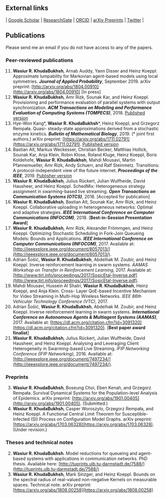 ## External links
| [Google Scholar](https://scholar.google.de/citations?user=omkLnoEAAAAJ&hl=en) | [ResearchGate](https://www.researchgate.net/profile/Wasiur_R_Khudabukhsh) | [ORCID](https://orcid.org/0000-0003-1803-0470) | [arXiv Preprints](https://arxiv.org/search/?searchtype=author&query=KhudaBukhsh%2C+W+R) | [Twitter](https://twitter.com/wasiur_rahman) |

## Publications

Please send me an email if you do not have access to any of the papers. 

### Peer-reviewed publications
11. **Wasiur R. KhudaBukhsh**, Arnab Auddy, Yann Disser and Heinz Koeppl. Approximate lumpability for Markovian agent-based models using local symmetries. **_Journal of Applied Probability_**, September 2019. arXiv preprint: [http://arxiv.org/abs/1804.00910](http://arxiv.org/abs/1804.00910) [In press]
10. **Wasiur R. KhudaBukhsh**, Amr Rizk, Sounak Kar, and Heinz Koeppl. Provisioning and performance evaluation of parallel systems with output synchronization. **_ACM Transactions on Modeling and Performance Evaluation of Computing Systems (TOMPECS)_**, 2018. [Published version](https://dl.acm.org/citation.cfm?id=3300142)
9. Hye-Won Kang\*, **Wasiur R. KhudaBukhsh**\*, Heinz Koeppl, and Grzegorz Rempała. Quasi- steady-state approximations derived from a stochastic enzyme kinetics. **_Bulletin of Mathematical Biology_**, 2019. (* joint first authors.) arXiv preprint: [https://arxiv.org/abs/1711.02791](https://arxiv.org/abs/1711.02791). [Published version](http://em.rdcu.be/wf/click?upn=lMZy1lernSJ7apc5DgYM8S1vl37BknvB5d7EcOcm0ts-3D_udonmGlUWp3eQk6tIDTz2XK4Gf91dVKTWYA6ly5sYPZHk2-2BMGHZmIKbN0sjctZE-2Bfkced0CjkflVFIPys8cmv0PhEVWo1n6HVlvYjD0fFmudByT9ZxYv41V4bv1G3HzhLq3cQw1CXesYRBUgIBeST9tB5cnIWWtPqWp9i-2FPyKYs3mlrNKx-2F5O13oHiElXkwjtXldVER4aNoyaDprnDOX1x9fGwIdmMuJGsIia1VqfDCVpuomo0Ty3tXC4oHKUJLlMAWYLFbvJ8QXM7cwO-2FcJx6tYPnTFqvNw89WEknhVSps-3D)
8. Bastian Alt, Markus Weckesser, Christian Becker, Matthias Hollick, Sounak Kar, Anja Klein, Robin Klose, Roland Kluge, Heinz Koeppl, Boris Koldehofe, **Wasiur R. KhudaBukhsh**, Mahdi Mousavi, Martin Pfannemueller, Amr Rizk, Andy Schuerr, and Ralf Steinmetz. Transitions: A protocol-independent view of the future internet. **_Proceedings of the IEEE_**, 2019. [Publisher version](https://ieeexplore.ieee.org/document/8651367)
7. **Wasiur R. KhudaBukhsh**, Julius Rückert, Julian Wulfheide, David Hausheer, and Heinz Koeppl. SchedMix: Heterogeneous strategy assignment in swarming-based live streaming. **_Open Transactions on Communication Systems (OTCS)_**, 2018. [Accepted for publication]
6. **Wasiur R. KhudaBukhsh**, Bastian Alt, Sounak Kar, Amr Rizk, and Heinz Koeppl. Collaborative uploading in heterogeneous networks: Optimal and adaptive strategies. **_IEEE International Conference on Computer Communications (INFOCOM)_**, 2018.
[**Best-in-Session Presentation Award**]
5. **Wasiur R. KhudaBukhsh**, Amr Rizk, Alexander Frömmgen, and Heinz Koeppl. Optimizing Stochastic Scheduling in Fork-Join Queueing Models: Bounds and Applications. **_IEEE International Conference on Computer Communications (INFOCOM)_**, 2017. Available at: [http://ieeexplore.ieee.org/document/8057013/](http://ieeexplore.ieee.org/document/8057013/).
4. Adrian Šošić, **Wasiur R. KhudaBukhsh**, Abdelhak M. Zoubir, and Heinz Koeppl. Inverse reinforcement learning in swarm systems. _AAMAS Workshop on Transfer in Reinforcement Learning_, 2017. Available at: [http://www.tirl.info/proceedings/2017/SosicEtal-Inverse.pdf](http://www.tirl.info/proceedings/2017/SosicEtal-Inverse.pdf).
3. Mahdi Mousavi, Hussein Al Shatri, **Wasiur R. KhudaBukhsh**, Heinz Koeppl, and Anja Klein. Cross- Layer QoE-based Incentive Mechanism for Video Streaming in Multi-Hop Wireless Networks. _IEEE 86th Vehicular Technology Conference (VTC)_, 2017.
2. Adrian Šošić, **Wasiur R. KhudaBukhsh**, Abdelhak M. Zoubir, and Heinz Koeppl. Inverse reinforcement learning in swarm systems. **_International Conference on Autonomous Agents & Multiagent Systems (AAMAS)_**, 2017. Available at: [https://dl.acm.org/citation.cfm?id=3091320](https://dl.acm.org/citation.cfm?id=3091320). 
[**Best paper award finalist**]
1. **Wasiur R. KhudaBukhsh**, Julius Rückert, Julian Wulfheide, David Hausheer, and Heinz Koeppl. Analysing and Leveraging Client Heterogeneity in Swarming-based Live Streaming. _IFIP Networking Conference (IFIP Networking)_, 2016. Available at: [http://ieeexplore.ieee.org/document/7497234/](http://ieeexplore.ieee.org/document/7497234/).


### Preprints
3. **Wasiur R. KhudaBukhsh**, Boseung Choi, Eben Kenah, and Grzegorz Rempała. Survival Dynamical Systems for the Population-level Analysis of Epidemics. arXiv preprint: [http://arxiv.org/abs/1901.00405](http://arxiv.org/abs/1901.00405). (Submitted.)
2. **Wasiur R. KhudaBukhsh**, Casper Woroszylo, Grzegorz Rempała, and Heinz Koeppl. A Functional Central Limit Theorem for Susceptible-Infected (SI) Process on Configuration Model Graphs. arXiv preprint: [https://arxiv.org/abs/1703.06328](https://arxiv.org/abs/1703.06328). (Under revision.)


### Theses and technical notes
2. **Wasiur R. KhudaBukhsh**. Model reductions for queueing and agent-based systems with applications in communication networks. PhD thesis. Available here: [http://tuprints.ulb.tu-darmstadt.de/7588/](http://tuprints.ulb.tu-darmstadt.de/7588/)
1. **Wasiur R. KhudaBukhsh**, Mark Sinzger, and Heinz Koeppl. Bounds on the spectral radius of real-valued non-negative Kernels on
 measurable spaces. Technical note. arXiv preprint: [https://arxiv.org/abs/1808.00258](https://arxiv.org/abs/1808.00258)
